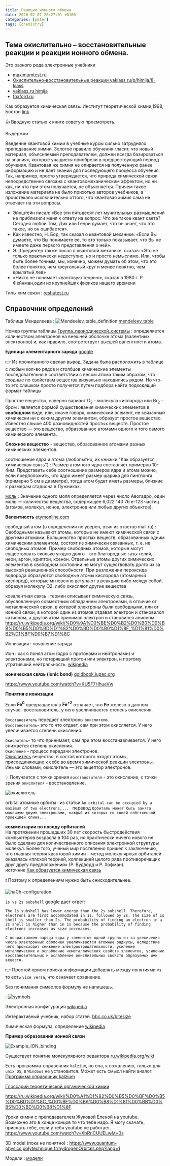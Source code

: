 ```yaml
---
title: Реакции ионного обмена
date: 2020-02-07 20:27:01 +0100
categories: [peter]
tags: [chemistry]
---
```


## Тема окислительно – восстановительные реакции и реакции ионного обмена.

Это разного рода электронные учебники

- [maximumtest.ru](https://maximumtest.ru/uchebnik/11-klass/khimiya/okislitelnovosstanovitelnye-reaktsii-i-reaktsii-ionnogo-obmena)
- [Окислительно-восстановительные реакции yaklass.ru/p/himija/8-klass ](https://www.yaklass.ru/p/himija/8-klass/khimicheskaia-sviaz-okislitelno-vosstanovitelnye-reaktcii-18844/stepeni-okisleniia-elementov-189257/re-10540c7b-1391-4921-86ee-a1cf84352cd2)
- [yaklass.ru himija](https://www.yaklass.ru/p/himija/11-klass/khimicheskaia-kinetika-6995740/okislitelno-vosstanovitelnye-reaktcii-6984764/re-65ebe55e-d0df-4521-8cc3-5ccafceb47f7)
- [foxford.ru](https://foxford.ru/wiki/himiya/okislitelno-vosstanovitelnye-reaktsii?srsltid=AfmBOopgGsVLbCrlKSxP9pvVJWxDhJqRt9HPTyA2A0R82wiOERRIF_9o&utm_referrer=https%3A%2F%2Fwww.google.com%2F)


Как образуется химическая связь. Институт теоретической химии,1998, Бостон  [link](/assets/peter/kak-obrazuetsya-himicheskaya-svyaz.pdf)

:+1: Вводную статью к книге советую просмотреть.    

Выдержки

 Введение квантовой химии в учебные курсы сильно затрудняло преподавание химии.
Золотое правило обучения гласит, что новый материал, объясняемый преподавателем,
должен всегда базироваться на знаниях, которые учащиеся приобрели в предшествующий
период обучения. Квантовая же химия не опирается на полученную ранее
информацию и не дает знаний для последующего процесса обучения. Так, например,
просто утверждается, что природа химической связи непосредственно связана с квантовомеханическим эффектом, но ни как, ни что при этом получается, не объясняется. Причем
такое изложение материала не было прихотью авторов учебников, а проистекало
исключительно оттого, что квантовая химия сама не отвечает на эти вопросы.

- Эйнштейн писал: «Все эти пятьдесят лет мучительных размышлений не приблизили меня к ответу на вопрос: Что же такое квант света? Сегодня любой Том, Дик или Генри думает, что он знает, что это такое, но он ошибается».
- Как известно, Н. Бор, так сказал о квантовой механике: «Если Вы думаете, что Вы понимаете ее, то это только показывает, что Вы не имеете даже первого представления о ней».
- Э. Шредингер также писал о квантовой механике: сказав: «Это не только практически недоступно, но и просто немыслимо. Или, чтобы быть более точным, мы, конечно, можем думать об этом, что это более понятно, чем
треугольный круг и менее понятно, чем крылатый лев»
- «Никто не понимает квантовую теорию», сказал в 1980 г. Р. Фейнман,один из крупнейших физиков нашего времени


Типы хим связи
: [reshutest.ru](https://reshutest.ru/theory/11?theory_id=356)



## Справочник определений

Таблица Менделеева 
: ![Mendeelev_table_definition](/assets/peter/mendeleev-table-definition.jpg)
[mendeleev_table](https://ru.wikipedia.org/wiki/%D0%9F%D0%B5%D1%80%D0%B8%D0%BE%D0%B4%D0%B8%D1%87%D0%B5%D1%81%D0%BA%D0%B0%D1%8F_%D1%81%D0%B8%D1%81%D1%82%D0%B5%D0%BC%D0%B0_%D1%85%D0%B8%D0%BC%D0%B8%D1%87%D0%B5%D1%81%D0%BA%D0%B8%D1%85_%D1%8D%D0%BB%D0%B5%D0%BC%D0%B5%D0%BD%D1%82%D0%BE%D0%B2)

Номер группы таблицы [Группа_периодической_системы](https://ru.wikipedia.org/wiki/%D0%93%D1%80%D1%83%D0%BF%D0%BF%D0%B0_%D0%BF%D0%B5%D1%80%D0%B8%D0%BE%D0%B4%D0%B8%D1%87%D0%B5%D1%81%D0%BA%D0%BE%D0%B9_%D1%81%D0%B8%D1%81%D1%82%D0%B5%D0%BC%D1%8B)
: определяется количеством электронов на внешней оболочке атома (валентных электронов) и, как правило, соответствует высшей валентности атома.


**Единица элементарного заряда** [google](https://www.google.com/search?q=%D0%B5%D0%B4%D0%B8%D0%BD%D0%B8%D1%86%D0%B0+%D1%8D%D0%BB%D0%B5%D0%BC%D0%B5%D0%BD%D1%82%D0%B0%D1%80%D0%BD%D0%BE%D0%B3%D0%BE+%D0%B7%D0%B0%D1%80%D1%8F%D0%B4%D0%B0)

:point_right:  Из прочитанного сделал вывод. Задача была  расположить в таблице с любым кол-во рядов и столбцов химические элементы  последовательно в соответствии с весом атома таким образом, 
что сходные по свойствам вещества визуально находились рядом. Но что-то это слишком просто получется путем подбора найти подходящий формат таблицы 

Простое вещество,  наверно вариант   O<sub>2</sub> - молекула кислорода или  Br<sub>2</sub> - бром
: является формой существования химических элементов в **свободном** виде; или, иначе говоря, химический элемент, не связанный химически ни с каким другим элементом, образует простое вещество. Известно свыше 400 разновидностей простых веществ.
Простое вещество — это вещество, образованное атомами одного и того самого химического элемента. 

**Сложное вещество** - вещество, образованное атомами разных химических элементов.	


соотношение ядра и атома (любопытно, их книжки "Как образуется химическая связь")
: Размер атомного ядра составляет примерно 10-4нм. Представить себе соотношение размеров ядра и атома можно, если предположить, что ядро имеет размер шарика для пингпонга (примерно 5 см в диаметре), тогда атом будет иметь размеры, близкие к размерам
стадиона в Лужниках. 


[моль](https://ru.wikipedia.org/wiki/%D0%9C%D0%BE%D0%BB%D1%8C_(%D0%B5%D0%B4%D0%B8%D0%BD%D0%B8%D1%86%D0%B0_%D0%B8%D0%B7%D0%BC%D0%B5%D1%80%D0%B5%D0%BD%D0%B8%D1%8F))
: Значение одного моля определяется через число Авогадро, один моль — количество вещества, содержащее 6,022 140 76 e-123 частиц (атомов, молекул, ионов, электронов или любых других объектов).

**Валентность**  [etymonline.com](<https://www.etymonline.com/search?q=valence>)

свободный атом  (в определении не уверен, взял из ответов mail.ru)
: Свободными называют атомы, которые не имеют химической связи с другими атомами. Большинство простых веществ, образованных одним химическим элементом, состоят из химически связанных, т. е. не свободных атомов.
Пример свободных атомов, которые могут существовать сколько угодно долго - это благородные газы гелий, неон, аргон, криптон, ксенон. Отдельные атомы других химических элементов в свободном состоянии не могут существовать долго из за высокой реакционной способности.
При разложении пероксида водорода образуются свободные атомы кислорода (атомарный кислород), которые мгновенно вступают в реакцию либо между собой, образуя молекулу О2, либо окисляют другие вещества


ковалентная связь
: термин описывает химическую связь, обусловленную совместным обладанием электронами, в отличие от металлической связи, в которой электроны были свободными, или от ионной связи, в которой один из атомов отдавал электрон и становился катионом, а другой атом принимал электрон и становился анионом.
<https://ru.wikipedia.org/wiki/%D0%9A%D0%BE%D0%B2%D0%B0%D0%BB%D0%B5%D0%BD%D1%82%D0%BD%D0%B0%D1%8F_%D1%81%D0%B2%D1%8F%D0%B7%D1%8C>


Ионизация
: появление заряда

Ион
:  как я понял атом (ядро  c протонами и нейтронами) и электронами, но потерявший протон  или электрон, и поэтому утративший нейтральность. 
[wikipedia](https://ru.wikipedia.org/wiki/%D0%98%D0%BE%D0%BD)

**ионическая связь (ionic bond)** [goldbook.iupac.org](https://goldbook.iupac.org/terms/view/IT07058)

<https://www.youtube.com/watch?v=KU5F7HhueVw>

**Понятия в ионизации**
 
Если **Fe<sup>0</sup>**  превращается в  **Fe<sup>+2</sup>**
означает, что **Fe** железо в данном случае- восстановитель, у него увеличивается степень окисления.    

`Восстановитель` передает электроны `окислителю`.  
`Восстановитель`- это то что отдает,  сам при этом окисляется. У него увеличивается степень окисления.  

`Окислитель`-  то что принимает, сам при этом восстанавливается.  У него снижается степень окисления.    
`Окисление` - процесс передачи электронов.    
[Окислитель](https://ru.wikipedia.org/wiki/%D0%9E%D0%BA%D0%B8%D1%81%D0%BB%D0%B8%D1%82%D0%B5%D0%BB%D1%8C)
 вещество, в состав которого входят атомы, присоединяющие к себе во время химической реакции электроны. Иными словами, окислитель — это акцептор электронов.

:bulb: Получается c точки зрения `восстановителя` - это окисление, с точки зрения `окислителя` - восстановление.

![окислитель](/assets/peter/okisl.jpg)


orbital  атомные орбиты 
: [](https://en.wikipedia.org/wiki/Atomic_orbital#Shapes_of_orbitals)
из статьи `An orbital can be occupied by a maximum of two electrons,... `
перевод `Орбиталь может быть занята максимум двумя электронами, каждый из которых со своей собственной проекцией спина...`




**комментарии по поводу орбиталей**  
На протяжении прошедших 30 лет скорость быстродействия компьютеров возрасла в
104 раз, но практически ничего нового не было сделано для количественного описания
электронной структуры молекул. Более того, ученый мир постепенно пришел к
заключению, что главная теория квантовой химии – метод молекулярных орбиталей –
оказалась «плохой теорией, коллекцией целого ряда противоречащих друг другу
предположений» (Р. Вудворд и Р. Хофман).   
источник  [Как образуется химическая связь](/assets/peter/kak-obrazuetsya-himicheskaya-svyaz.pdf)  

:exclamation: Поэтому к определениям  нужно быть снисходительнее. 

![naCh-configuration](/assets/peter/naCh-configuration.jpg)

`1s vs 2s subshell` google дает ответ:

`The 1s subshell has lower energy than the 2s subshell. Therefore, electrons are first accommodated in 1s, followed by 2s. The size of 1s shell is smaller than 2s. The probability of finding an electron in a 2s shell is higher than in 1s because the probability of finding electrons increases as size increases.`

`С возрастанием заряда ядра у элементов одной группы из-за увеличения числа электронных оболочек увеличиваются атомные радиусы, вследствие чего происходит снижение электроотрицательности, усиление металлических и ослабление неметаллических свойств элементов, усиление восстановительных и ослабление окислительных свойств образуемых ими веществ.`

:point_right: Простой прием поиска информации  добавлять между понятиями  `vs` то есть `vice versa`, что означает сравнение. 



Без понимания символов формулу не напишешь.

: ![symbols](/assets/peter/symbols.jpg)

Электронная конфигурация [wikipedia](https://en.wikipedia.org/wiki/Electron_configuration)

Интерактивный учебник, набор статей.
[bbc.co.uk/bitesize](https://www.bbc.co.uk/bitesize/guides/zg6bmsg/revision/1)

Химическая формула, определение [wikipedia](https://ru.wikipedia.org/wiki/%D0%A5%D0%B8%D0%BC%D0%B8%D1%87%D0%B5%D1%81%D0%BA%D0%B0%D1%8F_%D1%84%D0%BE%D1%80%D0%BC%D1%83%D0%BB%D0%B0#:~:text=%D0%A5%D0%B8%D0%BC%D0%B8%CC%81%D1%87%D0%B5%D1%81%D0%BA%D0%B0%D1%8F%20%D1%84%D0%BE%CC%81%D1%80%D0%BC%D1%83%D0%BB%D0%B0%20%E2%80%94%20%D1%83%D1%81%D0%BB%D0%BE%D0%B2%D0%BD%D0%BE%D0%B5%20%D0%BE%D0%B1%D0%BE%D0%B7%D0%BD%D0%B0%D1%87%D0%B5%D0%BD%D0%B8%D0%B5%20%D1%85%D0%B8%D0%BC%D0%B8%D1%87%D0%B5%D1%81%D0%BA%D0%BE%D0%B3%D0%BE,%D0%BF.)



**Пример образования ионной связи**

![Example_ION_binding](/assets/peter/ionbinding.jpg)


Существует понятие молекулярного редактора
[ru.wikipedia.org/wiki](https://ru.wikipedia.org/wiki/%D0%9C%D0%BE%D0%BB%D0%B5%D0%BA%D1%83%D0%BB%D1%8F%D1%80%D0%BD%D1%8B%D0%B9_%D1%80%D0%B5%D0%B4%D0%B0%D0%BA%D1%82%D0%BE%D1%80)

Есть программа-справочник `kalzium`, но она, к сожалению, только для `unix OS`, в `Windows` не установится.    Может есть смысл найти аналог.
[Программа справочник kalzium](https://invent.kde.org/education/kalzium)


[Глоссарий теоретической органической химии](https://www.degruyter.com/document/doi/10.1351/pac199971101919/html)


<https://ru.wikipedia.org/wiki/%D0%A1%D1%82%D0%B5%D0%BF%D0%B5%D0%BD%D1%8C_%D0%BE%D0%BA%D0%B8%D1%81%D0%BB%D0%B5%D0%BD%D0%B8%D1%8F>

Уроки химии с преподавателем Жуковой Еленой на youtube.   
Возможно это в конце концов то что тебе надо. Я могу скачать, прислать тебе, если у тебя youtube не работает.
<https://www.youtube.com/watch?v=XbRriCUUELw&t=0s>




3D model (пока не понятно)
:  <https://www.quantum-physics.polytechnique.fr/hydrogenOrbitals.php?lang=1>

Модели
: [модели](https://www.mozaweb.com/ru/lexikon.php?cmd=getlist&let=3D&sid=KEM&sid=KEM&subtopic_azon=szervetlen)


